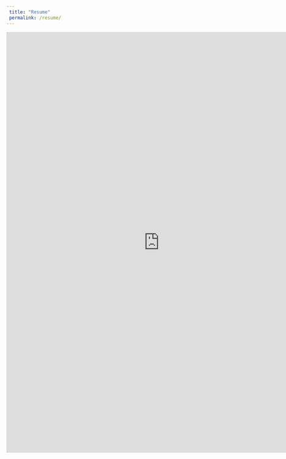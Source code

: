 ```yaml
---
 title: "Resume"
 permalink: /resume/
---
```


<embed src="https://wzhorton.github.io/portfolio/oldresume.pdf#zoom=93" width="800" height="1100" type="application/pdf" />
